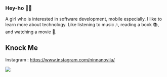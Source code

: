 ### Hey-ho 👋👋

<!--
**ninnanovila/ninnanovila** is a ✨ _special_ ✨ repository because its `README.md` (this file) appears on your GitHub profile.

Here are some ideas to get you started:

- 🔭 I’m currently working on ...
- 🌱 I’m currently learning ...
- 👯 I’m looking to collaborate on ...
- 🤔 I’m looking for help with ...
- 💬 Ask me about ...
- 📫 How to reach me: ...
- 😄 Pronouns: ...
- ⚡ Fun fact: ...
-->

A girl who is interested in software development, mobile especially. I like to learn more about technology. Like listening to music 🎶, reading a book 📚, and watching a movie 🍿.

## Knock Me
Instagram : https://www.instagram.com/ninnanovila/

<img src="https://github-readme-stats.vercel.app/api?username=ninnanovila">
